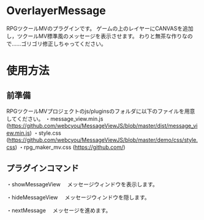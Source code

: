 # OverlayerMessage 
RPGツクールMVのプラグインです。
ゲームの上のレイヤーにCANVASを追加し，ツクールMV標準風のメッセージを表示させます。
わりと無茶な作りなので……ゴリゴリ修正しちゃってください。

# 使用方法
## 前準備
RPGツクールMVプロジェクトのjs/pluginsのフォルダに以下のファイルを用意してください。
・message_view.min.js (https://github.com/webcyou/MessageViewJS/blob/master/dist/message_view.min.js)
・style.css (https://github.com/webcyou/MessageViewJS/blob/master/demo/css/style.css)
・rpg_maker_mv.css (https://github.com/)

## プラグインコマンド
・showMessageView
　メッセージウィンドウを表示します。

・hideMessageView
　メッセージウィンドウを隠します。

・nextMessage
　メッセージを進めます。
